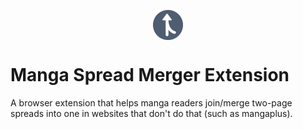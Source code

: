 <p align="center">
  <img align="center" width="48" height="48" src="images/ext_icon/merge48.png" alt="extension icon">
</p>

# Manga Spread Merger Extension

A browser extension that helps manga readers join/merge two-page spreads into one in websites that don't do that (such as mangaplus).
